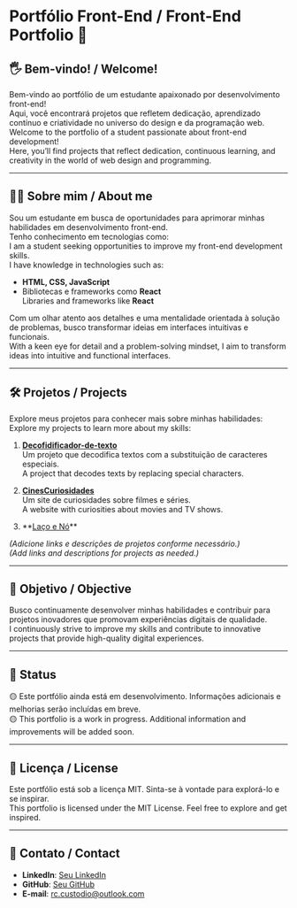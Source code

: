 # **Portfólio Front-End / Front-End Portfolio** 🌟

## 🖐️ **Bem-vindo! / Welcome!**

Bem-vindo ao portfólio de um estudante apaixonado por desenvolvimento front-end!  
Aqui, você encontrará projetos que refletem dedicação, aprendizado contínuo e criatividade no universo do design e da programação web.  
Welcome to the portfolio of a student passionate about front-end development!  
Here, you’ll find projects that reflect dedication, continuous learning, and creativity in the world of web design and programming.

---

## 👨‍💻 **Sobre mim / About me**

Sou um estudante em busca de oportunidades para aprimorar minhas habilidades em desenvolvimento front-end.  
Tenho conhecimento em tecnologias como:  
I am a student seeking opportunities to improve my front-end development skills.  
I have knowledge in technologies such as:

- **HTML, CSS, JavaScript**
- Bibliotecas e frameworks como **React**  
  Libraries and frameworks like **React**

Com um olhar atento aos detalhes e uma mentalidade orientada à solução de problemas, busco transformar ideias em interfaces intuitivas e funcionais.  
With a keen eye for detail and a problem-solving mindset, I aim to transform ideas into intuitive and functional interfaces.

---

## 🛠️ **Projetos / Projects**

Explore meus projetos para conhecer mais sobre minhas habilidades:  
Explore my projects to learn more about my skills:

1. **[Decofidificador-de-texto](https://github.com/richardcustodio/Decofidificador-de-texto)**  
   Um projeto que decodifica textos com a substituição de caracteres especiais.  
   A project that decodes texts by replacing special characters.
2. **[CinesCuriosidades](https://github.com/richardcustodio/CinesCuriosidades)**  
   Um site de curiosidades sobre filmes e séries.  
   A website with curiosities about movies and TV shows.

3. **[Laço e Nó](https://github.com/richardcustodio/CinesCuriosidades)\*\*  

_(Adicione links e descrições de projetos conforme necessário.)_  
_(Add links and descriptions for projects as needed.)_

---

## 🚀 **Objetivo / Objective**

Busco continuamente desenvolver minhas habilidades e contribuir para projetos inovadores que promovam experiências digitais de qualidade.  
I continuously strive to improve my skills and contribute to innovative projects that provide high-quality digital experiences.

---

## 📜 **Status**

🟡 Este portfólio ainda está em desenvolvimento. Informações adicionais e melhorias serão incluídas em breve.  
🟡 This portfolio is a work in progress. Additional information and improvements will be added soon.

---

## 📜 **Licença / License**

Este portfólio está sob a licença MIT. Sinta-se à vontade para explorá-lo e se inspirar.  
This portfolio is licensed under the MIT License. Feel free to explore and get inspired.

---

## 👤 **Contato / Contact**

- **LinkedIn**: [Seu LinkedIn](https://www.linkedin.com/in/richard-custodio-batista-quadra-279391312/)
- **GitHub**: [Seu GitHub](https://github.com/richardcustodio)
- **E-mail**: rc.custodio@outlook.com
